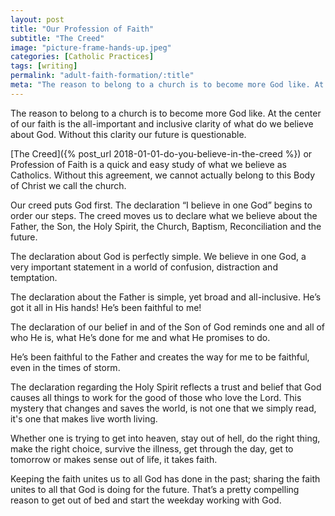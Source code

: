 ```yaml
---
layout: post
title: "Our Profession of Faith"
subtitle: "The Creed"
image: "picture-frame-hands-up.jpeg"
categories: [Catholic Practices]
tags: [writing]
permalink: "adult-faith-formation/:title"
meta: "The reason to belong to a church is to become more God like. At the center of our faith is the all-important and inclusive clarity of what do we believe about God. Without this clarity our future is questionable."
---
```

The reason to belong to a church is to become more God like. At the center of our faith is the all-important and inclusive clarity of what do we believe about God. Without this clarity our future is questionable.
<!--more-->

[The Creed]({% post_url 2018-01-01-do-you-believe-in-the-creed %}) or Profession of Faith is a quick and easy study of what we believe as Catholics. Without this agreement, we cannot actually belong to this Body of Christ we call the church.

Our creed puts God first. The declaration “I believe in one God” begins to order our steps. The creed moves us to declare what we believe about the Father, the Son, the Holy Spirit, the Church, Baptism, Reconciliation and the future.

The declaration about God is perfectly simple. We believe in one God, a very important statement in a world of confusion, distraction and temptation.

The declaration about the Father is simple, yet broad and all-inclusive. He’s got it all in His hands! He’s been faithful to me!

The declaration of our belief in and of the Son of God reminds one and all of who He is, what He’s done for me and what He promises to do.

He’s been faithful to the Father and creates the way for me to be faithful, even in the times of storm.

The declaration regarding the Holy Spirit reflects a trust and belief that God causes all things to work for the good of those who love the Lord. This mystery that changes and saves the world, is not one that we simply read, it's one that makes live worth living.

Whether one is trying to get into heaven, stay out of hell, do the right thing, make the right choice, survive the illness, get through the day, get to tomorrow or makes sense out of life, it takes faith.

Keeping the faith unites us to all God has done in the past; sharing the faith unites to all that God is doing for the future. That’s a pretty compelling reason to get out of bed and start the weekday working with God.